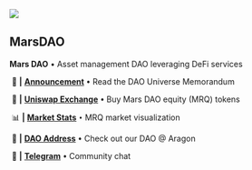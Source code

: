 ![](https://unidao.fund/unidao_logo_64.png)

## MarsDAO

**Mars DAO** • Asset management DAO leveraging DeFi services


&nbsp;📢 **|** [**Announcement**](https://github.com/unidao/Documents/blob/master/DAOUniverseMemorandum.pdf)&nbsp;**`•`**&nbsp;Read the DAO Universe Memorandum

&nbsp;🦄 **|** [**Uniswap Exchange**](https://uniswap.exchange/swap/0x47be00042af431016fb5561b6b47d457ebafcb6e)&nbsp;**`•`**&nbsp;Buy Mars DAO equity (MRQ) tokens

&nbsp;📊 **|** [**Market Stats**](https://uniswap.info/token/https://uniswap.info/token/0x47be00042af431016fb5561b6b47d457ebafcb6e)&nbsp;`•`&nbsp;MRQ market visualization

&nbsp;🤖 **|** [**DAO Address**](https://mainnet.aragon.org/#/collab19/home/)&nbsp;**`•`**&nbsp;Check out our DAO @ Aragon

&nbsp;💬 **|** [**Telegram**](https://t.me/unidao_en)&nbsp;**`•`**&nbsp;Community chat
